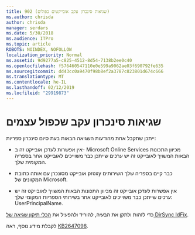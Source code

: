 ```yaml
---
title: 902 (שגיאות סינכרון עקב אובייקטים כפולים)
ms.author: chrisda
author: chrisda
manager: serdars
ms.date: 5/30/2018
ms.audience: ITPro
ms.topic: article
ROBOTS: NOINDEX, NOFOLLOW
localization_priority: Normal
ms.assetid: 9d9277a5-c825-4512-8d54-7138b2ee0c40
ms.openlocfilehash: f576460547110e0e599a9062ae03f690792fe635
ms.sourcegitcommit: dd43cc0a9470f98b8ef2a3787c823801d674c666
ms.translationtype: MT
ms.contentlocale: he-IL
ms.lasthandoff: 02/12/2019
ms.locfileid: "29919873"
---
```

# <a name="sync-errors-due-to-duplicate-objects"></a>שגיאות סינכרון עקב שכפול עצמים

ייתכן שתקבל אחת מהודעות השגיאה הבאות בעת סיום סינכרון ספריות:
  
- אין אפשרות לעדכן אובייקט זה ב- Microsoft Online Services מכיוון התכונות הבאות המשויך לאובייקט זה יש ערכים שייתכן כבר משוייכים לאובייקט אחר בספריה המקומית שלך.
    
- אובייקט מסונכרן עם אותה כתובת proxy כבר קיים בספריה שלך השירותים המקוונים של Microsoft.
    
- אין אפשרות לעדכן אובייקט זה מכיוון התכונות הבאות המשויך לאובייקט זה יש ערכים שייתכן כבר משוייכים לאובייקט אחר בשירותי הספריות המקומי שלך: UserPrincipalName.
    
כדי לזהות ולתקן את הבעיה, להוריד ולהפעיל את [הכלי תיקון שגיאה של DirSync IdFix](https://www.microsoft.com/download/details.aspx?id=36832).
  
לקבלת מידע נוסף, ראה [KB2647098](https://support.microsoft.com/help/2647098/duplicate-or-invalid-attributes-prevent-directory-synchronization-in-o).
  

